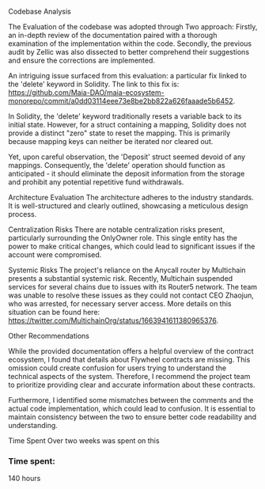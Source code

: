 Codebase Analysis

The Evaluation of the codebase was adopted through Two approach: Firstly, an in-depth review of the documentation paired with a thorough examination of the implementation within the code. Secondly, the previous audit by Zellic was also dissected to better comprehend their suggestions and ensure the corrections are implemented.

An intriguing issue surfaced from this evaluation: a particular fix linked to the 'delete' keyword in Solidity. The link to this fix is: https://github.com/Maia-DAO/maia-ecosystem-monorepo/commit/a0dd03114eee73e8be2bb822a626faaade5b6452.

In Solidity, the 'delete' keyword traditionally resets a variable back to its initial state. However, for a struct containing a mapping, Solidity does not provide a distinct "zero" state to reset the mapping. This is primarily because mapping keys can neither be iterated nor cleared out. 

Yet, upon careful observation, the 'Deposit' struct seemed devoid of any mappings. Consequently, the 'delete' operation should function as anticipated - it should eliminate the deposit information from the storage and prohibit any potential repetitive fund withdrawals.

Architecture Evaluation
The architecture adheres to the industry standards. It is well-structured and clearly outlined, showcasing a meticulous design process.

Centralization Risks
There are notable centralization risks present, particularly surrounding the OnlyOwner role. This single entity has the power to make critical changes, which could lead to significant issues if the account were compromised.



Systemic Risks
The project's reliance on the Anycall router by Multichain presents a substantial systemic risk. Recently, Multichain suspended services for several chains due to issues with its Router5 network. The team was unable to resolve these issues as they could not contact CEO Zhaojun, who was arrested, for necessary server access. More details on this situation can be found here: https://twitter.com/MultichainOrg/status/1663941611380965376.


Other Recommendations

While the provided documentation offers a helpful overview of the contract ecosystem, I found that details about Flywheel contracts are missing. This omission could create confusion for users trying to understand the technical aspects of the system. Therefore, I recommend the project team to prioritize providing clear and accurate information about these contracts.

Furthermore, I identified some mismatches between the comments and the actual code implementation, which could lead to confusion. It is essential to maintain consistency between the two to ensure better code readability and understanding.

Time Spent
Over two weeks was spent on this

### Time spent:
140 hours